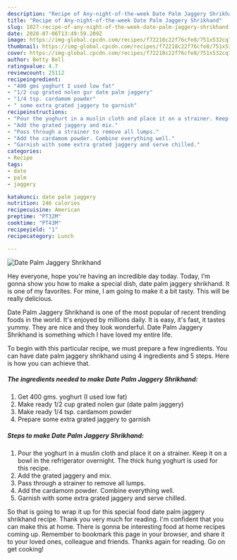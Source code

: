```yaml
---
description: "Recipe of Any-night-of-the-week Date Palm Jaggery Shrikhand"
title: "Recipe of Any-night-of-the-week Date Palm Jaggery Shrikhand"
slug: 1027-recipe-of-any-night-of-the-week-date-palm-jaggery-shrikhand
date: 2020-07-06T13:49:59.209Z
image: https://img-global.cpcdn.com/recipes/f72218c22f76cfe8/751x532cq70/date-palm-jaggery-shrikhand-recipe-main-photo.jpg
thumbnail: https://img-global.cpcdn.com/recipes/f72218c22f76cfe8/751x532cq70/date-palm-jaggery-shrikhand-recipe-main-photo.jpg
cover: https://img-global.cpcdn.com/recipes/f72218c22f76cfe8/751x532cq70/date-palm-jaggery-shrikhand-recipe-main-photo.jpg
author: Betty Bell
ratingvalue: 4.7
reviewcount: 25112
recipeingredient:
- "400 gms yoghurt I used low fat"
- "1/2 cup grated nolen gur date palm jaggery"
- "1/4 tsp. cardamom powder"
- " some extra grated jaggery to garnish"
recipeinstructions:
- "Pour the yoghurt in a muslin cloth and place it on a strainer. Keep it on a bowl in the refrigerator overnight. The thick hung yoghurt is used for this recipe."
- "Add the grated jaggery and mix."
- "Pass through a strainer to remove all lumps."
- "Add the cardamom powder. Combine everything well."
- "Garnish with some extra grated jaggery and serve chilled."
categories:
- Recipe
tags:
- date
- palm
- jaggery

katakunci: date palm jaggery 
nutrition: 246 calories
recipecuisine: American
preptime: "PT32M"
cooktime: "PT43M"
recipeyield: "1"
recipecategory: Lunch

---
```



![Date Palm Jaggery Shrikhand](https://img-global.cpcdn.com/recipes/f72218c22f76cfe8/751x532cq70/date-palm-jaggery-shrikhand-recipe-main-photo.jpg)

Hey everyone, hope you're having an incredible day today. Today, I'm gonna show you how to make a special dish, date palm jaggery shrikhand. It is one of my favorites. For mine, I am going to make it a bit tasty. This will be really delicious.



Date Palm Jaggery Shrikhand is one of the most popular of recent trending foods in the world. It's enjoyed by millions daily. It is easy, it's fast, it tastes yummy. They are nice and they look wonderful. Date Palm Jaggery Shrikhand is something which I have loved my entire life.


To begin with this particular recipe, we must prepare a few ingredients. You can have date palm jaggery shrikhand using 4 ingredients and 5 steps. Here is how you can achieve that.

<!--inarticleads1-->

##### The ingredients needed to make Date Palm Jaggery Shrikhand:

1. Get 400 gms. yoghurt (I used low fat)
1. Make ready 1/2 cup grated nolen gur (date palm jaggery)
1. Make ready 1/4 tsp. cardamom powder
1. Prepare  some extra grated jaggery to garnish




<!--inarticleads2-->

##### Steps to make Date Palm Jaggery Shrikhand:

1. Pour the yoghurt in a muslin cloth and place it on a strainer. Keep it on a bowl in the refrigerator overnight. The thick hung yoghurt is used for this recipe.
1. Add the grated jaggery and mix.
1. Pass through a strainer to remove all lumps.
1. Add the cardamom powder. Combine everything well.
1. Garnish with some extra grated jaggery and serve chilled.




So that is going to wrap it up for this special food date palm jaggery shrikhand recipe. Thank you very much for reading. I'm confident that you can make this at home. There is gonna be interesting food at home recipes coming up. Remember to bookmark this page in your browser, and share it to your loved ones, colleague and friends. Thanks again for reading. Go on get cooking!
